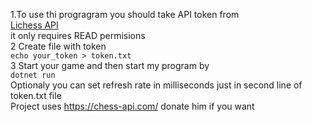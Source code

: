1.To use thi progragram you should take API token from\
[Lichess API](https://lichess.org/account/oauth/token)\
it only requires READ permisions\
2 Create file with token\
`echo your_token > token.txt`\
3 Start your game and then start my program by\
`dotnet run`\
Optionaly you can set refresh rate in milliseconds just in second line of token.txt file\
Project uses https://chess-api.com/ donate him if you want
